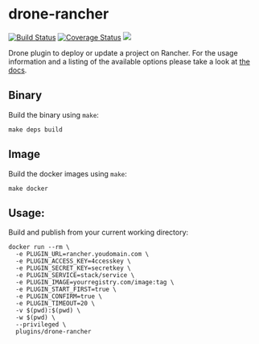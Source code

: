 # drone-rancher

[![Build Status](http://beta.drone.io/api/badges/drone-plugins/drone-rancher/status.svg)](http://beta.drone.io/drone-plugins/drone-rancher)
[![Coverage Status](https://aircover.co/badges/drone-plugins/drone-rancher/coverage.svg)](https://aircover.co/drone-plugins/drone-rancher)
[![](https://badge.imagelayers.io/plugins/drone-rancher:latest.svg)](https://imagelayers.io/?images=plugins/drone-rancher:latest 'Get your own badge on imagelayers.io')

Drone plugin to deploy or update a project on Rancher. For the usage information and a listing of the available options please take a look at [the docs](DOCS.md).

## Binary

Build the binary using `make`:

```
make deps build
```

## Image

Build the docker images using `make`:

```
make docker
```

## Usage:

Build and publish from your current working directory:

```
docker run --rm \
  -e PLUGIN_URL=rancher.youdomain.com \
  -e PLUGIN_ACCESS_KEY=4ccesskey \
  -e PLUGIN_SECRET_KEY=secretkey \
  -e PLUGIN_SERVICE=stack/service \
  -e PLUGIN_IMAGE=yourregistry.com/image:tag \
  -e PLUGIN_START_FIRST=true \
  -e PLUGIN_CONFIRM=true \
  -e PLUGIN_TIMEOUT=20 \
  -v $(pwd):$(pwd) \
  -w $(pwd) \
  --privileged \
  plugins/drone-rancher
```
